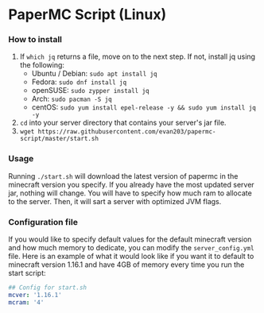 # PaperMC Script (Linux)  
### How to install  
1. If `which jq` returns a file, move on to the next step. If not, install jq using the following:  
	- Ubuntu / Debian: `sudo apt install jq`
	- Fedora: `sudo dnf install jq` 
	- openSUSE: `sudo zypper install jq`
	- Arch: `sudo pacman -S jq`
	- centOS: `sudo yum install epel-release -y && sudo yum install jq -y`
2. `cd` into your server directory that contains your server's jar file.  
3. `wget https://raw.githubusercontent.com/evan203/papermc-script/master/start.sh` 

### Usage  
Running `./start.sh` will download the latest version of papermc in the minecraft version you specify. If you already 
have the most updated server jar, nothing will change. You will have to specify how much ram to allocate to the server. 
Then, it will sart a server with optimized JVM flags.  

### Configuration file
If you would like to specify default values for the default minecraft version and how much memory to dedicate, you can modify the
`server_config.yml` file. Here is an example of what it would look like if you want it to default to minecraft version 1.16.1
and have 4GB of memory every time you run the start script:
```yaml
## Config for start.sh
mcver: '1.16.1'
mcram: '4'
```
